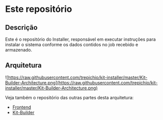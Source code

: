 # Este repositório

## Descrição
Este é o repositório do Installer, responsável em executar instruções para instalar o sistema conforme os dados contidos no job recebido e armazenado.

## Arquitetura
![https://raw.githubusercontent.com/trepichio/kit-installer/master/Kit-Builder-Architecture.png](https://raw.githubusercontent.com/trepichio/kit-installer/master/Kit-Builder-Architecture.png)

Veja também o repositório das outras partes desta arquitetura:

- [Frontend](https://github.com/trepichio/kit-builder-frontend-vue)
- [Kit-Builder](https://github.com/trepichio/kit-builder-app)
